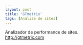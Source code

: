 ```yaml
---
layout: post
title: 'GTmetrix'
tags: [Análise de sites]
---
```


Analizador de performance de sites.<br>
<http://gtmetrix.com>
